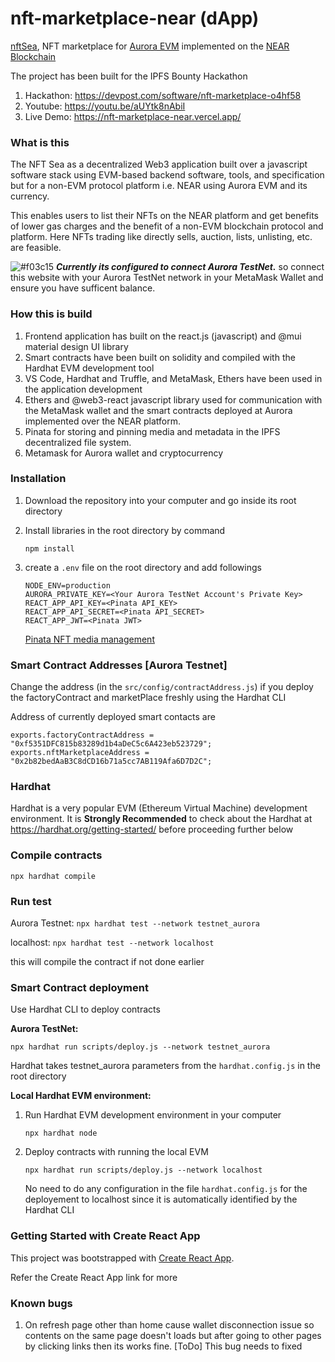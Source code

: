 # nft-marketplace-near (dApp)

[nftSea](https://opensea.io/), NFT marketplace for [Aurora EVM](https://aurora.dev/) implemented on the [NEAR Blockchain](https://near.org/)

The project has been built for the IPFS Bounty Hackathon

1. Hackathon: https://devpost.com/software/nft-marketplace-o4hf58
2. Youtube: https://youtu.be/aUYtk8nAbiI
3. Live Demo: https://nft-marketplace-near.vercel.app/

### What is this

The NFT Sea as a decentralized Web3 application built over a javascript software stack using EVM-based backend software, tools, and specification but for a non-EVM protocol platform i.e. NEAR using Aurora EVM and its currency.

This enables users to list their NFTs on the NEAR platform and get benefits of lower gas charges and the benefit of a non-EVM blockchain protocol and platform. Here NFTs trading like directly sells, auction, lists, unlisting, etc. are feasible.

![#f03c15](https://via.placeholder.com/15/f03c15/000000?text=+) **_Currently its configured to connect Aurora TestNet._** so connect this website with your Aurora TestNet network in your MetaMask Wallet and ensure you have sufficent balance.

### How this is build

1. Frontend application has built on the react.js (javascript) and @mui material design UI library
2. Smart contracts have been built on solidity and compiled with the Hardhat EVM development tool
3. VS Code, Hardhat and Truffle, and MetaMask, Ethers have been used in the application development
4. Ethers and @web3-react javascript library used for communication with the MetaMask wallet and the smart contracts deployed at Aurora implemented over the NEAR platform.
5. Pinata for storing and pinning media and metadata in the IPFS decentralized file system.
6. Metamask for Aurora wallet and cryptocurrency

### Installation

1. Download the repository into your computer and go inside its root directory
2. Install libraries in the root directory by command
   ```
   npm install
   ```
3. create a `.env` file on the root directory and add followings

   ```
   NODE_ENV=production
   AURORA_PRIVATE_KEY=<Your Aurora TestNet Account's Private Key>
   REACT_APP_API_KEY=<Pinata API_KEY>
   REACT_APP_API_SECRET=<Pinata API_SECRET>
   REACT_APP_JWT=<Pinata JWT>
   ```

   [Pinata NFT media management](https://www.pinata.cloud/)

### Smart Contract Addresses [Aurora Testnet]

Change the address (in the `src/config/contractAddress.js`) if you deploy the factoryContract and marketPlace freshly using the Hardhat CLI

Address of currently deployed smart contacts are

```
exports.factoryContractAddress = "0xf5351DFC815b83289d1b4aDeC5c6A423eb523729";
exports.nftMarketplaceAddress = "0x2b82bedAaB3C8dCD16b71a5cc7AB119Afa6D7D2C";
```

### Hardhat

Hardhat is a very popular EVM (Ethereum Virtual Machine) development environment.
It is **Strongly Recommended** to check about the Hardhat at https://hardhat.org/getting-started/ before proceeding further below

### Compile contracts

`npx hardhat compile`

### Run test

Aurora Testnet:
`npx hardhat test --network testnet_aurora`

localhost:
`npx hardhat test --network localhost`

this will compile the contract if not done earlier

### Smart Contract deployment

Use Hardhat CLI to deploy contracts

**Aurora TestNet:**

```
npx hardhat run scripts/deploy.js --network testnet_aurora
```

Hardhat takes testnet_aurora parameters from the `hardhat.config.js` in the root directory

**Local Hardhat EVM environment:**

1. Run Hardhat EVM development environment in your computer

   ```
   npx hardhat node
   ```

2. Deploy contracts with running the local EVM
   ```
   npx hardhat run scripts/deploy.js --network localhost
   ```
   No need to do any configuration in the file `hardhat.config.js` for the deployement to localhost since it is automatically identified by the Hardhat CLI

### Getting Started with Create React App

This project was bootstrapped with [Create React App](https://github.com/facebook/create-react-app).

Refer the Create React App link for more

### Known bugs

1. On refresh page other than home cause wallet disconnection issue so contents on the same page doesn't loads but after going to other pages by clicking links then its works fine. [ToDo] This bug needs to fixed
